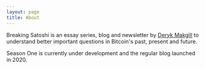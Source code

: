 ```yaml
---
layout: page
title: About
---
```


Breaking Satoshi is an essay series, blog and newsletter by [Deryk Makgill](https://derykmakgill.com) to understand better important questions in Bitcoin's past, present and future.

Season One is currently under development and the regular blog launched in 2020.
